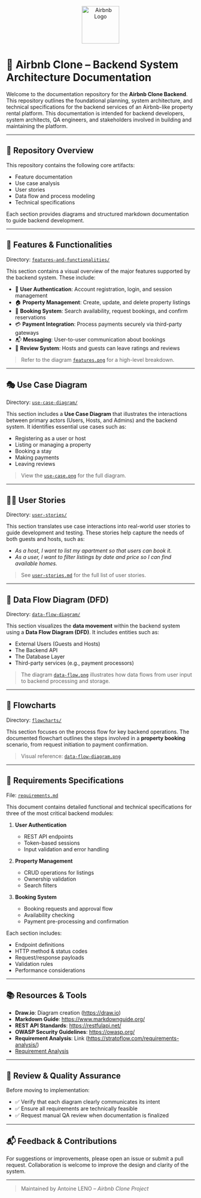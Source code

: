 <p align="center">
  <img src="https://upload.wikimedia.org/wikipedia/commons/thumb/6/69/Airbnb_Logo_Bélo.svg/2560px-Airbnb_Logo_Bélo.svg.png" alt="Airbnb Logo" width="100"/>
</p>

# 🏡 Airbnb Clone – Backend System Architecture Documentation

Welcome to the documentation repository for the **Airbnb Clone Backend**. This repository outlines the foundational planning, system architecture, and technical specifications for the backend services of an Airbnb-like property rental platform. This documentation is intended for backend developers, system architects, QA engineers, and stakeholders involved in building and maintaining the platform.

---

## 📁 Repository Overview

This repository contains the following core artifacts:

- Feature documentation
- Use case analysis
- User stories
- Data flow and process modeling
- Technical specifications

Each section provides diagrams and structured markdown documentation to guide backend development.

---

## 🔧 Features & Functionalities

Directory: [`features-and-functionalities/`](./features-and-functionalities)

This section contains a visual overview of the major features supported by the backend system. These include:

- 🔐 **User Authentication**: Account registration, login, and session management
- 🏠 **Property Management**: Create, update, and delete property listings
- 📅 **Booking System**: Search availability, request bookings, and confirm reservations
- 💳 **Payment Integration**: Process payments securely via third-party gateways
- 📬 **Messaging**: User-to-user communication about bookings
- 🧾 **Review System**: Hosts and guests can leave ratings and reviews

> Refer to the diagram [`features.png`](./features-and-functionalities/features.png) for a high-level breakdown.

---

## 🎭 Use Case Diagram

Directory: [`use-case-diagram/`](./use-case-diagram)

This section includes a **Use Case Diagram** that illustrates the interactions between primary actors (Users, Hosts, and Admins) and the backend system. It identifies essential use cases such as:

- Registering as a user or host
- Listing or managing a property
- Booking a stay
- Making payments
- Leaving reviews

> View the [`use-case.png`](./use-case-diagram/use-case.png) for the full diagram.

---

## 🧑‍💻 User Stories

Directory: [`user-stories/`](./user-stories)

This section translates use case interactions into real-world user stories to guide development and testing. These stories help capture the needs of both guests and hosts, such as:

- *As a host, I want to list my apartment so that users can book it.*
- *As a user, I want to filter listings by date and price so I can find available homes.*

> See [`user-stories.md`](./user-stories/user-stories.md) for the full list of user stories.

---

## 🔄 Data Flow Diagram (DFD)

Directory: [`data-flow-diagram/`](./data-flow-diagram)

This section visualizes the **data movement** within the backend system using a **Data Flow Diagram (DFD)**. It includes entities such as:

- External Users (Guests and Hosts)
- The Backend API
- The Database Layer
- Third-party services (e.g., payment processors)

> The diagram [`data-flow.png`](./data-flow-diagram/data-flow.png) illustrates how data flows from user input to backend processing and storage.

---

## 🔁 Flowcharts

Directory: [`flowcharts/`](./flowcharts)

This section focuses on the process flow for key backend operations. The documented flowchart outlines the steps involved in a **property booking** scenario, from request initiation to payment confirmation.

> Visual reference: [`data-flow-diagram.png`](./flowcharts/data-flow-diagram.png)

---

## 📄 Requirements Specifications

File: [`requirements.md`](./requirements.md)

This document contains detailed functional and technical specifications for three of the most critical backend modules:

1. **User Authentication**
   - REST API endpoints
   - Token-based sessions
   - Input validation and error handling

2. **Property Management**
   - CRUD operations for listings
   - Ownership validation
   - Search filters

3. **Booking System**
   - Booking requests and approval flow
   - Availability checking
   - Payment pre-processing and confirmation

Each section includes:
- Endpoint definitions
- HTTP method & status codes
- Request/response payloads
- Validation rules
- Performance considerations

---

## 📚 Resources & Tools

- **Draw.io**: Diagram creation (https://draw.io)
- **Markdown Guide**: https://www.markdownguide.org/
- **REST API Standards**: https://restfulapi.net/
- **OWASP Security Guidelines**: https://owasp.org/
- **Requirement Analysis**: Link (https://stratoflow.com/requirements-analysis/)
- [Requirement Analysis](https://stratoflow.com/requirements-analysis/)

---

## 🧪 Review & Quality Assurance

Before moving to implementation:
- ✅ Verify that each diagram clearly communicates its intent
- ✅ Ensure all requirements are technically feasible
- ✅ Request manual QA review when documentation is finalized

---

## 📬 Feedback & Contributions

For suggestions or improvements, please open an issue or submit a pull request. Collaboration is welcome to improve the design and clarity of the system.

---

> Maintained by Antoine LENO – *Airbnb Clone Project*
